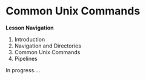 # Common Unix Commands

**Lesson Navigation**

1. Introduction
2. Navigation and Directories
3. Common Unix Commands
4. Pipelines

In progress....
